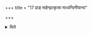 +++
title = "17 प्राङ् माहेन्द्रात्कृत्वा माध्यन्दिनीयान्वा"

+++

<details><summary>थिते</summary>

प्राङ् माहेन्द्रात्कृत्वा माध्यन्दिनीयान्वा पुरोडाशान्निरुप्य सारस्वतस्य पशु पुरोडाशं निरुप्य बार्हस्पत्यं नैवारं सप्तदशशरावं चरुं निर्वपति । द्वादश मन्त्रेण । तूष्णीमितराणि १७
</details>
